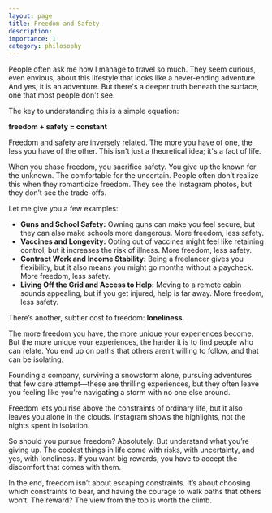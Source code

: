 ```yaml
---
layout: page
title: Freedom and Safety
description: 
importance: 1
category: philosophy
---
```


People often ask me how I manage to travel so much. They seem curious, even envious, about this lifestyle that looks like a never-ending adventure. And yes, it is an adventure. But there's a deeper truth beneath the surface, one that most people don't see.

The key to understanding this is a simple equation:

**freedom + safety = constant**

Freedom and safety are inversely related. The more you have of one, the less you have of the other. This isn't just a theoretical idea; it's a fact of life.

When you chase freedom, you sacrifice safety. You give up the known for the unknown. The comfortable for the uncertain. People often don’t realize this when they romanticize freedom. They see the Instagram photos, but they don’t see the trade-offs.

Let me give you a few examples:

- **Guns and School Safety:** Owning guns can make you feel secure, but they can also make schools more dangerous. More freedom, less safety.
- **Vaccines and Longevity:** Opting out of vaccines might feel like retaining control, but it increases the risk of illness. More freedom, less safety.
- **Contract Work and Income Stability:** Being a freelancer gives you flexibility, but it also means you might go months without a paycheck. More freedom, less safety.
- **Living Off the Grid and Access to Help:** Moving to a remote cabin sounds appealing, but if you get injured, help is far away. More freedom, less safety.

There’s another, subtler cost to freedom: **loneliness.** 

The more freedom you have, the more unique your experiences become. But the more unique your experiences, the harder it is to find people who can relate. You end up on paths that others aren’t willing to follow, and that can be isolating.

Founding a company, surviving a snowstorm alone, pursuing adventures that few dare attempt—these are thrilling experiences, but they often leave you feeling like you’re navigating a storm with no one else around.

Freedom lets you rise above the constraints of ordinary life, but it also leaves you alone in the clouds. Instagram shows the highlights, not the nights spent in isolation.

So should you pursue freedom? Absolutely. But understand what you’re giving up. The coolest things in life come with risks, with uncertainty, and yes, with loneliness. If you want big rewards, you have to accept the discomfort that comes with them.

In the end, freedom isn’t about escaping constraints. It’s about choosing which constraints to bear, and having the courage to walk paths that others won’t. The reward? The view from the top is worth the climb.
